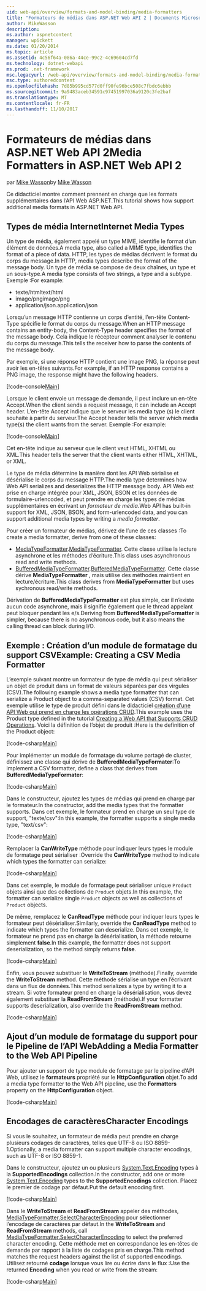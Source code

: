 ```yaml
---
uid: web-api/overview/formats-and-model-binding/media-formatters
title: "Formateurs de médias dans ASP.NET Web API 2 | Documents Microsoft"
author: MikeWasson
description: 
ms.author: aspnetcontent
manager: wpickett
ms.date: 01/20/2014
ms.topic: article
ms.assetid: 4c56f64a-086a-44ce-99c2-4c69604cd7fd
ms.technology: dotnet-webapi
ms.prod: .net-framework
msc.legacyurl: /web-api/overview/formats-and-model-binding/media-formatters
msc.type: authoredcontent
ms.openlocfilehash: 7d85b995cd577d0ff90fe96bce508c7fbdc6ebbb
ms.sourcegitcommit: 9a9483aceb34591c97451997036a9120c3fe2baf
ms.translationtype: MT
ms.contentlocale: fr-FR
ms.lasthandoff: 11/10/2017
---
```

<a name="media-formatters-in-aspnet-web-api-2"></a><span data-ttu-id="b5145-102">Formateurs de médias dans ASP.NET Web API 2</span><span class="sxs-lookup"><span data-stu-id="b5145-102">Media Formatters in ASP.NET Web API 2</span></span>
====================
<span data-ttu-id="b5145-103">par [Mike Wasson](https://github.com/MikeWasson)</span><span class="sxs-lookup"><span data-stu-id="b5145-103">by [Mike Wasson](https://github.com/MikeWasson)</span></span>

<span data-ttu-id="b5145-104">Ce didacticiel montre comment prennent en charge que les formats supplémentaires dans l’API Web ASP.NET.</span><span class="sxs-lookup"><span data-stu-id="b5145-104">This tutorial shows how support additional media formats in ASP.NET Web API.</span></span>

## <a name="internet-media-types"></a><span data-ttu-id="b5145-105">Types de média Internet</span><span class="sxs-lookup"><span data-stu-id="b5145-105">Internet Media Types</span></span>

<span data-ttu-id="b5145-106">Un type de média, également appelé un type MIME, identifie le format d’un élément de données.</span><span class="sxs-lookup"><span data-stu-id="b5145-106">A media type, also called a MIME type, identifies the format of a piece of data.</span></span> <span data-ttu-id="b5145-107">HTTP, les types de médias décrivent le format du corps du message.</span><span class="sxs-lookup"><span data-stu-id="b5145-107">In HTTP, media types describe the format of the message body.</span></span> <span data-ttu-id="b5145-108">Un type de média se compose de deux chaînes, un type et un sous-type.</span><span class="sxs-lookup"><span data-stu-id="b5145-108">A media type consists of two strings, a type and a subtype.</span></span> <span data-ttu-id="b5145-109">Exemple :</span><span class="sxs-lookup"><span data-stu-id="b5145-109">For example:</span></span>

- <span data-ttu-id="b5145-110">texte/html</span><span class="sxs-lookup"><span data-stu-id="b5145-110">text/html</span></span>
- <span data-ttu-id="b5145-111">image/png</span><span class="sxs-lookup"><span data-stu-id="b5145-111">image/png</span></span>
- <span data-ttu-id="b5145-112">application/json.</span><span class="sxs-lookup"><span data-stu-id="b5145-112">application/json</span></span>

<span data-ttu-id="b5145-113">Lorsqu’un message HTTP contienne un corps d’entité, l’en-tête Content-Type spécifie le format du corps du message.</span><span class="sxs-lookup"><span data-stu-id="b5145-113">When an HTTP message contains an entity-body, the Content-Type header specifies the format of the message body.</span></span> <span data-ttu-id="b5145-114">Cela indique le récepteur comment analyser le contenu du corps du message.</span><span class="sxs-lookup"><span data-stu-id="b5145-114">This tells the receiver how to parse the contents of the message body.</span></span>

<span data-ttu-id="b5145-115">Par exemple, si une réponse HTTP contient une image PNG, la réponse peut avoir les en-têtes suivants.</span><span class="sxs-lookup"><span data-stu-id="b5145-115">For example, if an HTTP response contains a PNG image, the response might have the following headers.</span></span>

[!code-console[Main](media-formatters/samples/sample1.cmd)]

<span data-ttu-id="b5145-116">Lorsque le client envoie un message de demande, il peut inclure un en-tête Accept.</span><span class="sxs-lookup"><span data-stu-id="b5145-116">When the client sends a request message, it can include an Accept header.</span></span> <span data-ttu-id="b5145-117">L’en-tête Accept indique que le serveur les media type (s) le client souhaite à partir du serveur.</span><span class="sxs-lookup"><span data-stu-id="b5145-117">The Accept header tells the server which media type(s) the client wants from the server.</span></span> <span data-ttu-id="b5145-118">Exemple :</span><span class="sxs-lookup"><span data-stu-id="b5145-118">For example:</span></span>

[!code-console[Main](media-formatters/samples/sample2.cmd)]

<span data-ttu-id="b5145-119">Cet en-tête indique au serveur que le client veut HTML, XHTML ou XML.</span><span class="sxs-lookup"><span data-stu-id="b5145-119">This header tells the server that the client wants either HTML, XHTML, or XML.</span></span>

<span data-ttu-id="b5145-120">Le type de média détermine la manière dont les API Web sérialise et désérialise le corps du message HTTP.</span><span class="sxs-lookup"><span data-stu-id="b5145-120">The media type determines how Web API serializes and deserializes the HTTP message body.</span></span> <span data-ttu-id="b5145-121">API Web est prise en charge intégrée pour XML, JSON, BSON et les données de formulaire-urlencoded, et peut prendre en charge les types de médias supplémentaires en écrivant un *formateur de média*.</span><span class="sxs-lookup"><span data-stu-id="b5145-121">Web API has built-in support for XML, JSON, BSON, and form-urlencoded data, and you can support additional media types by writing a *media formatter*.</span></span>

<span data-ttu-id="b5145-122">Pour créer un formateur de médias, dérivez de l’une de ces classes :</span><span class="sxs-lookup"><span data-stu-id="b5145-122">To create a media formatter, derive from one of these classes:</span></span>

- <span data-ttu-id="b5145-123">[MediaTypeFormatter](https://msdn.microsoft.com/en-us/library/system.net.http.formatting.mediatypeformatter.aspx).</span><span class="sxs-lookup"><span data-stu-id="b5145-123">[MediaTypeFormatter](https://msdn.microsoft.com/en-us/library/system.net.http.formatting.mediatypeformatter.aspx).</span></span> <span data-ttu-id="b5145-124">Cette classe utilise la lecture asynchrone et les méthodes d’écriture.</span><span class="sxs-lookup"><span data-stu-id="b5145-124">This class uses asynchronous read and write methods.</span></span>
- <span data-ttu-id="b5145-125">[BufferedMediaTypeFormatter](https://msdn.microsoft.com/en-us/library/system.net.http.formatting.bufferedmediatypeformatter.aspx).</span><span class="sxs-lookup"><span data-stu-id="b5145-125">[BufferedMediaTypeFormatter](https://msdn.microsoft.com/en-us/library/system.net.http.formatting.bufferedmediatypeformatter.aspx).</span></span> <span data-ttu-id="b5145-126">Cette classe dérive **MediaTypeFormatter** , mais utilise des méthodes maintient en lecture/écriture.</span><span class="sxs-lookup"><span data-stu-id="b5145-126">This class derives from **MediaTypeFormatter** but uses sychronous read/write methods.</span></span>

<span data-ttu-id="b5145-127">Dérivation de **BufferedMediaTypeFormatter** est plus simple, car il n’existe aucun code asynchrone, mais il signifie également que le thread appelant peut bloquer pendant les e/s.</span><span class="sxs-lookup"><span data-stu-id="b5145-127">Deriving from **BufferedMediaTypeFormatter** is simpler, because there is no asynchronous code, but it also means the calling thread can block during I/O.</span></span>

## <a name="example-creating-a-csv-media-formatter"></a><span data-ttu-id="b5145-128">Exemple : Création d’un module de formatage du support CSV</span><span class="sxs-lookup"><span data-stu-id="b5145-128">Example: Creating a CSV Media Formatter</span></span>

<span data-ttu-id="b5145-129">L’exemple suivant montre un formateur de type de média qui peut sérialiser un objet de produit dans un format de valeurs séparées par des virgules (CSV).</span><span class="sxs-lookup"><span data-stu-id="b5145-129">The following example shows a media type formatter that can serialize a Product object to a comma-separated values (CSV) format.</span></span> <span data-ttu-id="b5145-130">Cet exemple utilise le type de produit défini dans le didacticiel [création d’une API Web qui prend en charge les opérations CRUD](../older-versions/creating-a-web-api-that-supports-crud-operations.md).</span><span class="sxs-lookup"><span data-stu-id="b5145-130">This example uses the Product type defined in the tutorial [Creating a Web API that Supports CRUD Operations](../older-versions/creating-a-web-api-that-supports-crud-operations.md).</span></span> <span data-ttu-id="b5145-131">Voici la définition de l’objet de produit :</span><span class="sxs-lookup"><span data-stu-id="b5145-131">Here is the definition of the Product object:</span></span>

[!code-csharp[Main](media-formatters/samples/sample3.cs)]

<span data-ttu-id="b5145-132">Pour implémenter un module de formatage du volume partagé de cluster, définissez une classe qui dérive de **BufferedMediaTypeFormater**:</span><span class="sxs-lookup"><span data-stu-id="b5145-132">To implement a CSV formatter, define a class that derives from **BufferedMediaTypeFormater**:</span></span>

[!code-csharp[Main](media-formatters/samples/sample4.cs)]

<span data-ttu-id="b5145-133">Dans le constructeur, ajoutez les types de médias qui prend en charge par le formateur.</span><span class="sxs-lookup"><span data-stu-id="b5145-133">In the constructor, add the media types that the formatter supports.</span></span> <span data-ttu-id="b5145-134">Dans cet exemple, le formateur prend en charge un seul type de support, &quot;texte/csv&quot;:</span><span class="sxs-lookup"><span data-stu-id="b5145-134">In this example, the formatter supports a single media type, &quot;text/csv&quot;:</span></span>

[!code-csharp[Main](media-formatters/samples/sample5.cs)]

<span data-ttu-id="b5145-135">Remplacer la **CanWriteType** méthode pour indiquer leurs types le module de formatage peut sérialiser :</span><span class="sxs-lookup"><span data-stu-id="b5145-135">Override the **CanWriteType** method to indicate which types the formatter can serialize:</span></span>

[!code-csharp[Main](media-formatters/samples/sample6.cs)]

<span data-ttu-id="b5145-136">Dans cet exemple, le module de formatage peut sérialiser unique `Product` objets ainsi que des collections de `Product` objets.</span><span class="sxs-lookup"><span data-stu-id="b5145-136">In this example, the formatter can serialize single `Product` objects as well as collections of `Product` objects.</span></span>

<span data-ttu-id="b5145-137">De même, remplacez le **CanReadType** méthode pour indiquer leurs types le formateur peut désérialiser.</span><span class="sxs-lookup"><span data-stu-id="b5145-137">Similarly, override the **CanReadType** method to indicate which types the formatter can deserialize.</span></span> <span data-ttu-id="b5145-138">Dans cet exemple, le formateur ne prend pas en charge la désérialisation, la méthode retourne simplement **false**.</span><span class="sxs-lookup"><span data-stu-id="b5145-138">In this example, the formatter does not support deserialization, so the method simply returns **false**.</span></span>

[!code-csharp[Main](media-formatters/samples/sample7.cs)]

<span data-ttu-id="b5145-139">Enfin, vous pouvez substituer le **WriteToStream** (méthode).</span><span class="sxs-lookup"><span data-stu-id="b5145-139">Finally, override the **WriteToStream** method.</span></span> <span data-ttu-id="b5145-140">Cette méthode sérialise un type en l’écrivant dans un flux de données.</span><span class="sxs-lookup"><span data-stu-id="b5145-140">This method serializes a type by writing it to a stream.</span></span> <span data-ttu-id="b5145-141">Si votre formateur prend en charge la désérialisation, vous devez également substituer la **ReadFromStream** (méthode).</span><span class="sxs-lookup"><span data-stu-id="b5145-141">If your formatter supports deserialization, also override the **ReadFromStream** method.</span></span>

[!code-csharp[Main](media-formatters/samples/sample8.cs)]

## <a name="adding-a-media-formatter-to-the-web-api-pipeline"></a><span data-ttu-id="b5145-142">Ajout d’un module de formatage du support pour le Pipeline de l’API Web</span><span class="sxs-lookup"><span data-stu-id="b5145-142">Adding a Media Formatter to the Web API Pipeline</span></span>

<span data-ttu-id="b5145-143">Pour ajouter un support de type module de formatage par le pipeline d’API Web, utilisez le **formateurs** propriété sur le **HttpConfiguration** objet.</span><span class="sxs-lookup"><span data-stu-id="b5145-143">To add a media type formatter to the Web API pipeline, use the **Formatters** property on the **HttpConfiguration** object.</span></span>

[!code-csharp[Main](media-formatters/samples/sample9.cs)]

## <a name="character-encodings"></a><span data-ttu-id="b5145-144">Encodages de caractères</span><span class="sxs-lookup"><span data-stu-id="b5145-144">Character Encodings</span></span>

<span data-ttu-id="b5145-145">Si vous le souhaitez, un formateur de média peut prendre en charge plusieurs codages de caractères, telles que UTF-8 ou ISO 8859-1.</span><span class="sxs-lookup"><span data-stu-id="b5145-145">Optionally, a media formatter can support multiple character encodings, such as UTF-8 or ISO 8859-1.</span></span>

<span data-ttu-id="b5145-146">Dans le constructeur, ajoutez un ou plusieurs [System.Text.Encoding](https://msdn.microsoft.com/en-us/library/system.text.encoding.aspx) types à la **SupportedEncodings** collection.</span><span class="sxs-lookup"><span data-stu-id="b5145-146">In the constructor, add one or more [System.Text.Encoding](https://msdn.microsoft.com/en-us/library/system.text.encoding.aspx) types to the **SupportedEncodings** collection.</span></span> <span data-ttu-id="b5145-147">Placez le premier de codage par défaut.</span><span class="sxs-lookup"><span data-stu-id="b5145-147">Put the default encoding first.</span></span>

[!code-csharp[Main](media-formatters/samples/sample10.cs?highlight=6-7)]

<span data-ttu-id="b5145-148">Dans le **WriteToStream** et **ReadFromStream** appeler des méthodes, [MediaTypeFormatter.SelectCharacterEncoding](https://msdn.microsoft.com/en-us/library/hh969054.aspx) pour sélectionner l’encodage de caractères par défaut.</span><span class="sxs-lookup"><span data-stu-id="b5145-148">In the **WriteToStream** and **ReadFromStream** methods, call [MediaTypeFormatter.SelectCharacterEncoding](https://msdn.microsoft.com/en-us/library/hh969054.aspx) to select the preferred character encoding.</span></span> <span data-ttu-id="b5145-149">Cette méthode met en correspondance les en-têtes de demande par rapport à la liste de codages pris en charge.</span><span class="sxs-lookup"><span data-stu-id="b5145-149">This method matches the request headers against the list of supported encodings.</span></span> <span data-ttu-id="b5145-150">Utilisez retourné **codage** lorsque vous lire ou écrire dans le flux :</span><span class="sxs-lookup"><span data-stu-id="b5145-150">Use the returned **Encoding** when you read or write from the stream:</span></span>

[!code-csharp[Main](media-formatters/samples/sample11.cs?highlight=3,5)]
